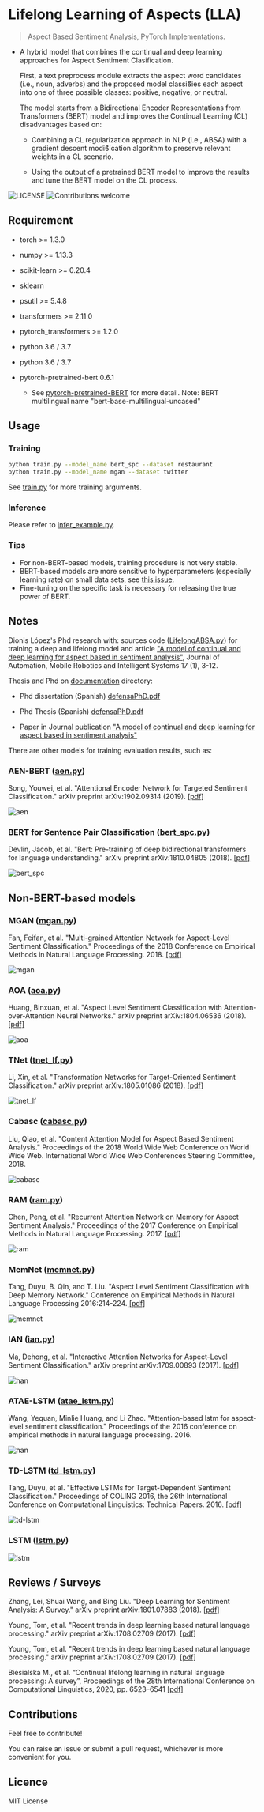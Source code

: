 # Lifelong Learning of Aspects (LLA)

> Aspect Based Sentiment Analysis, PyTorch Implementations.
>
*  A hybrid model that combines the continual and deep learning approaches for Aspect Sentiment Clasification.

   First, a text preprocess module extracts the
   aspect word candidates (i.e., noun, adverbs) and the
   proposed model classiϐies each aspect into one of
   three possible classes: positive, negative, or neutral.

   The model starts from a Bidirectional Encoder 
   Representations from Transformers (BERT) model and
   improves the Continual Learning (CL) disadvantages based on:

   - Combining a CL regularization approach in NLP (i.e.,
ABSA) with a gradient descent modiϐication algorithm to preserve relevant weights in a CL scenario.

   - Using the output of a pretrained BERT model to
improve the results and tune the BERT model on the
CL process.

![LICENSE](https://img.shields.io/packagist/l/doctrine/orm.svg)
![Contributions welcome](https://img.shields.io/badge/contributions-welcome-brightgreen.svg)

## Requirement

* torch >= 1.3.0
* numpy >= 1.13.3
* scikit-learn >= 0.20.4
* sklearn
* psutil >= 5.4.8
* transformers >= 2.11.0
* pytorch_transformers >= 1.2.0
* python 3.6 / 3.7

* python 3.6 / 3.7
* pytorch-pretrained-bert 0.6.1
  * See [pytorch-pretrained-BERT](https://github.com/huggingface/pytorch-pretrained-BERT) for more detail.
  Note: BERT multilingual name "bert-base-multilingual-uncased"
## Usage

### Training

```sh
python train.py --model_name bert_spc --dataset restaurant
python train.py --model_name mgan --dataset twitter
```

See [train.py](./train.py) for more training arguments.

### Inference

Please refer to [infer_example.py](./infer_example.py).

### Tips

* For non-BERT-based models, training procedure is not very stable.
* BERT-based models are more sensitive to hyperparameters (especially learning rate) on small data sets, see [this issue](https://github.com/songyouwei/ABSA-PyTorch/issues/27).
* Fine-tuning on the specific task is necessary for releasing the true power of BERT.

## Notes

Dionis López's Phd research with: sources code ([LifelongABSA.py](./models/LifelongABSA.py)) for training a deep and lifelong model and article ["A model of continual and deep learning for aspect based in sentiment analysis"](https://sciendo.com/pdf/10.14313/jamris/1-2023/1), Journal of Automation, Mobile Robotics and Intelligent Systems 17 (1), 3-12.

Thesis and Phd on [documentation](./documentation/) directory:

- Phd dissertation (Spanish) [defensaPhD.pdf](./documentation/defensaPhD.pdf)

- Phd Thesis (Spanish) [defensaPhD.pdf](./documentation/Thesis.pdf)

- Paper in Journal publication ["A model of continual and deep learning for aspect based in sentiment analysis"](./documentation/A_model_of_continual_and_deep_learning_for_aspect.pdf.pdf)

There are other models for training evaluation results, such as:



### AEN-BERT ([aen.py](./models/aen.py))
Song, Youwei, et al. "Attentional Encoder Network for Targeted Sentiment Classification." arXiv preprint arXiv:1902.09314 (2019). [[pdf]](https://arxiv.org/pdf/1902.09314.pdf)

![aen](assets/aen.png)

### BERT for Sentence Pair Classification ([bert_spc.py](./models/bert_spc.py))
Devlin, Jacob, et al. "Bert: Pre-training of deep bidirectional transformers for language understanding." arXiv preprint arXiv:1810.04805 (2018). [[pdf]](https://arxiv.org/pdf/1810.04805.pdf)

![bert_spc](assets/bert_spc.png)


## Non-BERT-based models

### MGAN ([mgan.py](./models/mgan.py))
Fan, Feifan, et al. "Multi-grained Attention Network for Aspect-Level Sentiment Classification." Proceedings of the 2018 Conference on Empirical Methods in Natural Language Processing. 2018. [[pdf]](http://aclweb.org/anthology/D18-1380)

![mgan](assets/mgan.png)

### AOA ([aoa.py](./models/aoa.py))
Huang, Binxuan, et al. "Aspect Level Sentiment Classification with Attention-over-Attention Neural Networks." arXiv preprint arXiv:1804.06536 (2018). [[pdf]](https://arxiv.org/pdf/1804.06536.pdf)

![aoa](assets/aoa.png)

### TNet ([tnet_lf.py](./models/tnet_lf.py))
Li, Xin, et al. "Transformation Networks for Target-Oriented Sentiment Classification." arXiv preprint arXiv:1805.01086 (2018). [[pdf]](https://arxiv.org/pdf/1805.01086)

![tnet_lf](assets/tnet_lf.png)

### Cabasc ([cabasc.py](./models/cabasc.py))
Liu, Qiao, et al. "Content Attention Model for Aspect Based Sentiment Analysis." Proceedings of the 2018 World Wide Web Conference on World Wide Web. International World Wide Web Conferences Steering Committee, 2018.

![cabasc](assets/cabasc.png)


### RAM ([ram.py](./models/ram.py))
Chen, Peng, et al. "Recurrent Attention Network on Memory for Aspect Sentiment Analysis." Proceedings of the 2017 Conference on Empirical Methods in Natural Language Processing. 2017. [[pdf]](http://www.aclweb.org/anthology/D17-1047)

![ram](assets/ram.png)


### MemNet ([memnet.py](./models/memnet.py))
Tang, Duyu, B. Qin, and T. Liu. "Aspect Level Sentiment Classification with Deep Memory Network." Conference on Empirical Methods in Natural Language Processing 2016:214-224. [[pdf]](https://arxiv.org/pdf/1605.08900)

![memnet](assets/memnet.png)


### IAN ([ian.py](./models/ian.py))
Ma, Dehong, et al. "Interactive Attention Networks for Aspect-Level Sentiment Classification." arXiv preprint arXiv:1709.00893 (2017). [[pdf]](https://arxiv.org/pdf/1709.00893)

![han](assets/han.png)

### ATAE-LSTM ([atae_lstm.py](./models/atae_lstm.py))
Wang, Yequan, Minlie Huang, and Li Zhao. "Attention-based lstm for aspect-level sentiment classification." Proceedings of the 2016 conference on empirical methods in natural language processing. 2016.

![han](assets/atae-lstm.png)


### TD-LSTM ([td_lstm.py](./models/td_lstm.py))

Tang, Duyu, et al. "Effective LSTMs for Target-Dependent Sentiment Classification." Proceedings of COLING 2016, the 26th International Conference on Computational Linguistics: Technical Papers. 2016. [[pdf]](https://arxiv.org/pdf/1512.01100)

![td-lstm](assets/td-lstm.png)


### LSTM ([lstm.py](./models/lstm.py))

![lstm](assets/lstm.png)


## Reviews / Surveys

Zhang, Lei, Shuai Wang, and Bing Liu. "Deep Learning for Sentiment Analysis: A Survey." arXiv preprint arXiv:1801.07883 (2018). [[pdf]](https://arxiv.org/pdf/1801.07883)

Young, Tom, et al. "Recent trends in deep learning based natural language processing." arXiv preprint arXiv:1708.02709 (2017). [[pdf]](https://arxiv.org/pdf/1708.02709)

Young, Tom, et al. "Recent trends in deep learning based natural language processing." arXiv preprint arXiv:1708.02709 (2017). [[pdf]](https://arxiv.org/pdf/1708.02709)

Biesialska M., et al. “Continual lifelong learning in natural language processing: A survey”, Proceedings of the 28th
International Conference on Computational Linguistics, 2020, pp. 6523–6541 [[pdf]](https://upcommons.upc.edu/bitstream/handle/2117/341126/Continual?sequence=3)

## Contributions

Feel free to contribute!

You can raise an issue or submit a pull request, whichever is more convenient for you.

## Licence

MIT License
